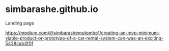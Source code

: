 # simbarashe.github.io
Landing page

https://medium.com/@simbarashemutombe1/creating-an-mvp-minimum-viable-product-or-prototype-of-a-car-rental-system-can-was-an-exciting-5438cab4f0f
